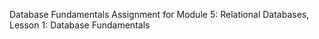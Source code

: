 Database Fundamentals Assignment for Module 5: Relational Databases, Lesson 1: Database Fundamentals